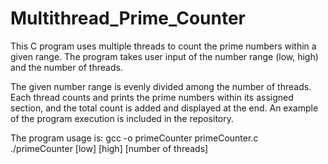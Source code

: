 # Multithread_Prime_Counter

This C program uses multiple threads to count the prime numbers within a given range. The program takes user input of the number range (low, high) and the number of threads. 

The given number range is evenly divided among the number of threads. Each thread counts and prints the prime numbers within its assigned section, and the total count is added and displayed at the end. An example of the program execution is included in the repository.

The program usage is: 
                      gcc -o primeCounter primeCounter.c  
                      ./primeCounter [low] [high] [number of threads]
